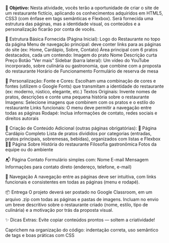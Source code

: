 🎯 **Objetivo:**
Nesta atividade, vocês terão a oportunidade de criar o site de um restaurante fictício, aplicando os conhecimentos adquiridos em HTML5, CSS3 (com ênfase em tags semânticas e Flexbox). Será fornecida uma estrutura das páginas, mas a identidade visual, os conteúdos e a personalização ficarão por conta de vocês.

📐 Estrutura Básica Fornecida (Página Inicial):
Logo do Restaurante no topo da página
Menu de navegação principal: deve conter links para as páginas do site (ex: Home, Cardápio, Sobre, Contato)
Área principal com 6 pratos destacados, cada um contendo:
Imagem do prato
Nome
Descrição curta
Preço
Botão “Ver mais”
Sidebar (barra lateral):
Um vídeo do YouTube incorporado, sobre culinária ou gastronomia, que combine com a proposta do restaurante
Horário de Funcionamento
Formulário de reserva de mesa

🎨 Personalização:
Fonte e Cores: Escolham uma combinação de cores e fontes (utilizem o Google Fonts) que transmitam a identidade do restaurante (ex: moderno, rústico, elegante, etc.)
Textos Originais: Invente nomes de pratos, descrições e conte uma pequena história sobre o restaurante
Imagens: Selecione imagens que combinem com os pratos e o estilo do restaurante
Links funcionais: O menu deve permitir a navegação entre todas as páginas
Rodapé: Inclua informações de contato, redes sociais e direitos autorais

📝 Criação de Conteúdo Adicional (outras páginas obrigatórias):
🍝 Página Cardápio Completo
Lista de pratos divididos por categorias (entradas, pratos principais, sobremesas, bebidas), organizados com listas e Flexbox
👨‍🍳 Página Sobre
História do restaurante
Filosofia gastronômica
Fotos da equipe ou do ambiente

📬 Página Contato
Formulário simples com:
Nome
E-mail
Mensagem
Informações para contato direto (endereço, telefone, e-mail)

🔗 Navegação
A navegação entre as páginas deve ser intuitiva, com links funcionais e consistentes em todas as páginas (menu e rodapé).

📦 Entrega
O projeto deverá ser postado no Google Classroom, em um arquivo .zip com todas as páginas e pastas de imagens.
Incluam no envio um breve descritivo sobre o restaurante criado (nome, estilo, tipo de culinária) e a motivação por trás da proposta visual.

✨ Dicas Extras:
Evite copiar conteúdos prontos — soltem a criatividade!

Caprichem na organização do código: indentação correta, uso semântico de tags e boas práticas com CSS
